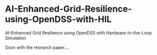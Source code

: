 # AI-Enhanced-Grid-Resilience-using-OpenDSS-with-HIL
AI-Enhanced Grid Resilience using OpenDSS with Hardware-in-the-Loop Simulation

Soon with the research paper....
